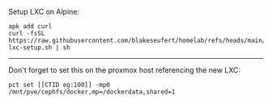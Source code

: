Setup LXC on Alpine:

```
apk add curl
curl -fsSL https://raw.githubusercontent.com/blakeseufert/homelab/refs/heads/main/CavsLab/alpine-lxc-setup.sh | sh
```

----
Don't forget to set this on the proxmox host referencing the new LXC:
```
pct set [[CTID eg:100]] -mp0 /mnt/pve/cephfs/docker,mp=/dockerdata,shared=1
```
